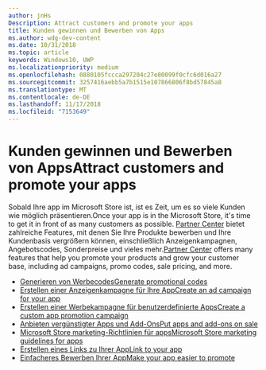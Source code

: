 ```yaml
---
author: jnHs
Description: Attract customers and promote your apps
title: Kunden gewinnen und Bewerben von Apps
ms.author: wdg-dev-content
ms.date: 10/31/2018
ms.topic: article
keywords: Windows10, UWP
ms.localizationpriority: medium
ms.openlocfilehash: 0880105fccca297204c27e80099f0cfc6d016a27
ms.sourcegitcommit: 3257416aebb5a7b1515e107866806f8bd57845a8
ms.translationtype: MT
ms.contentlocale: de-DE
ms.lasthandoff: 11/17/2018
ms.locfileid: "7153649"
---
```

# <a name="attract-customers-and-promote-your-apps"></a><span data-ttu-id="69629-103">Kunden gewinnen und Bewerben von Apps</span><span class="sxs-lookup"><span data-stu-id="69629-103">Attract customers and promote your apps</span></span>

<span data-ttu-id="69629-104">Sobald Ihre app im Microsoft Store ist, ist es Zeit, um es so viele Kunden wie möglich präsentieren.</span><span class="sxs-lookup"><span data-stu-id="69629-104">Once your app is in the Microsoft Store, it's time to get it in front of as many customers as possible.</span></span> <span data-ttu-id="69629-105">[Partner Center](https://partner.microsoft.com/dashboard) bietet zahlreiche Features, mit denen Sie Ihre Produkte bewerben und Ihre Kundenbasis vergrößern können, einschließlich Anzeigenkampagnen, Angebotscodes, Sonderpreise und vieles mehr.</span><span class="sxs-lookup"><span data-stu-id="69629-105">[Partner Center](https://partner.microsoft.com/dashboard) offers many features that help you promote your products and grow your customer base, including ad campaigns, promo codes, sale pricing, and more.</span></span>

-   [<span data-ttu-id="69629-106">Generieren von Werbecodes</span><span class="sxs-lookup"><span data-stu-id="69629-106">Generate promotional codes</span></span>](generate-promotional-codes.md)
-   [<span data-ttu-id="69629-107">Erstellen einer Anzeigenkampagne für Ihre App</span><span class="sxs-lookup"><span data-stu-id="69629-107">Create an ad campaign for your app</span></span>](create-an-ad-campaign-for-your-app.md)
-   [<span data-ttu-id="69629-108">Erstellen einer Werbekampagne für benutzerdefinierte Apps</span><span class="sxs-lookup"><span data-stu-id="69629-108">Create a custom app promotion campaign</span></span>](create-a-custom-app-promotion-campaign.md)
-   [<span data-ttu-id="69629-109">Anbieten vergünstigter Apps und Add-Ons</span><span class="sxs-lookup"><span data-stu-id="69629-109">Put apps and add-ons on sale</span></span>](put-apps-and-add-ons-on-sale.md)
-   [<span data-ttu-id="69629-110">Microsoft Store marketing-Richtlinien für apps</span><span class="sxs-lookup"><span data-stu-id="69629-110">Microsoft Store marketing guidelines for apps</span></span>](app-marketing-guidelines.md)
-   [<span data-ttu-id="69629-111">Erstellen eines Links zu Ihrer App</span><span class="sxs-lookup"><span data-stu-id="69629-111">Link to your app</span></span>](link-to-your-app.md)
-   [<span data-ttu-id="69629-112">Einfacheres Bewerben Ihrer App</span><span class="sxs-lookup"><span data-stu-id="69629-112">Make your app easier to promote</span></span>](make-your-app-easier-to-promote.md)

 

 

